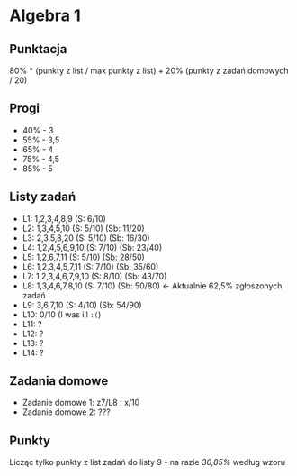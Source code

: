 # Algebra 1

## Punktacja
80% * (punkty z list / max punkty z list) + 20% (punkty z zadań domowych / 20)

## Progi
- 40% - 3
- 55% - 3,5
- 65% - 4
- 75% - 4,5
- 85% - 5

## Listy zadań          
- L1: 1,2,3,4,8,9 (S: 6/10)
- L2: 1,3,4,5,10 (S: 5/10) (Sb: 11/20)
- L3: 2,3,5,8,20 (S: 5/10) (Sb: 16/30)
- L4: 1,2,4,5,6,9,10 (S: 7/10) (Sb: 23/40)
- L5: 1,2,6,7,11 (S: 5/10) (Sb: 28/50)
- L6: 1,2,3,4,5,7,11 (S: 7/10) (Sb: 35/60)
- L7: 1,2,3,4,6,7,9,10 (S: 8/10) (Sb: 43/70)
- L8: 1,3,4,6,7,8,10 (S: 7/10) (Sb: 50/80) <- Aktualnie 62,5% zgłoszonych zadań
- L9: 3,6,7,10 (S: 4/10) (Sb: 54/90) 
- L10: 0/10 (I was ill `:(`)          
- L11: ?                  
- L12: ?                  
- L13: ?              
- L14: ?                               


## Zadania domowe                       
- Zadanie domowe 1: z7/L8 : x/10 
- Zadanie domowe 2: ???               


## Punkty
Licząc tylko punkty z list zadań do listy 9 - na razie *30,85%* według wzoru